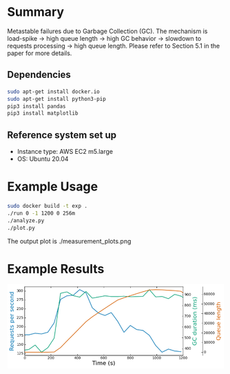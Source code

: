 # Summary
Metastable failures due to Garbage Collection (GC). The mechanism is load-spike -> high queue length -> high GC behavior -> slowdown to requests processing -> high queue length. Please refer to Section 5.1 in the paper for more details.

## Dependencies
```bash
sudo apt-get install docker.io
sudo apt-get install python3-pip
pip3 install pandas
pip3 install matplotlib
```

## Reference system set up
* Instance type: AWS EC2 m5.large
* OS: Ubuntu 20.04

# Example Usage

```bash
sudo docker build -t exp .
./run 0 -1 1200 0 256m
./analyze.py
./plot.py
```

The output plot is ./measurement_plots.png

# Example Results
![plot](./example_result/GC_Metastability_Example.png)

